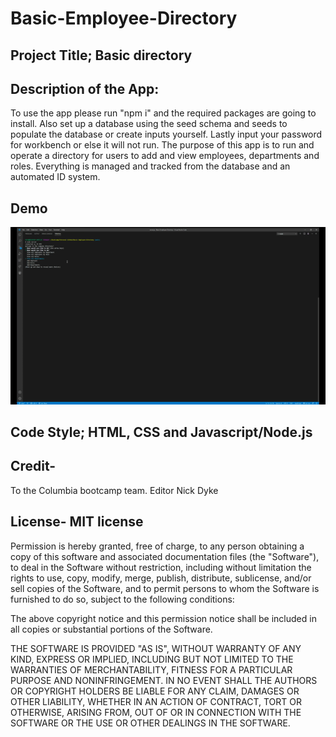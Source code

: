 # Basic-Employee-Directory

## Project Title; Basic directory


## Description of the App: 
To use the app please run "npm i" and the required packages are going to install. Also set up a database using the seed schema and seeds to populate the database or create inputs yourself. Lastly input your password for workbench or else it will not run. The purpose of this app is to run and operate a directory for users to add and view employees, departments and roles. Everything is managed and tracked from the database and an automated ID system.

## Demo
![demo](assests/demo.gif)

## Code Style; HTML, CSS and Javascript/Node.js

## Credit- 
To the Columbia bootcamp team. Editor Nick Dyke 

## License- MIT license
Permission is hereby granted, free of charge, to any person obtaining a copy of this software and associated documentation files (the "Software"), to deal in the Software without restriction, including without limitation the rights to use, copy, modify, merge, publish, distribute, sublicense, and/or sell copies of the Software, and to permit persons to whom the Software is furnished to do so, subject to the following conditions:

The above copyright notice and this permission notice shall be included in all copies or substantial portions of the Software.

THE SOFTWARE IS PROVIDED "AS IS", WITHOUT WARRANTY OF ANY KIND, EXPRESS OR IMPLIED, INCLUDING BUT NOT LIMITED TO THE WARRANTIES OF MERCHANTABILITY, FITNESS FOR A PARTICULAR PURPOSE AND NONINFRINGEMENT. IN NO EVENT SHALL THE AUTHORS OR COPYRIGHT HOLDERS BE LIABLE FOR ANY CLAIM, DAMAGES OR OTHER LIABILITY, WHETHER IN AN ACTION OF CONTRACT, TORT OR OTHERWISE, ARISING FROM, OUT OF OR IN CONNECTION WITH THE SOFTWARE OR THE USE OR OTHER DEALINGS IN THE SOFTWARE.

